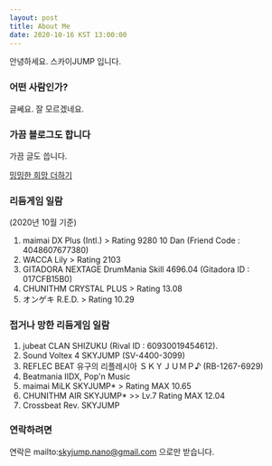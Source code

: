 ```yaml
---
layout: post
title: About Me
date: 2020-10-16 KST 13:00:00
---
```


안녕하세요. 스카이JUMP 입니다.

### 어떤 사람인가? ###

글쎄요. 잘 모르겠네요.

### 가끔 블로그도 합니다 ###

가끔 글도 씁니다.

[밍밍한 희망 더하기](http://blog.naver.com)

### 리듬게임 일람 ###

(2020년 10월 기준)
1. maimai DX Plus (Intl.) > Rating 9280 10 Dan
(Friend Code : 4048607677380)
2. WACCA Lily > Rating 2103
3. GITADORA NEXTAGE DrumMania Skill 4696.04
(Gitadora ID : 017CFB15B0)
4. CHUNITHM CRYSTAL PLUS > Rating 13.08
5. オンゲキ R.E.D. > Rating 10.29

### 접거나 망한 리듬게임 일람 ###

1. jubeat CLAN SHIZUKU (Rival ID : 60930019454612).
2. Sound Voltex 4 SKYJUMP (SV-4400-3099)
3. REFLEC BEAT 유구의 리플레시아 ＳＫＹＪＵＭＰ♪ (RB-1267-6929)
4. Beatmania IIDX, Pop'n Music
5. maimai MiLK SKYJUMP* > Rating MAX 10.65
6. CHUNITHM AIR SKYJUMP* >> Lv.7 Rating MAX 12.04
7. Crossbeat Rev. SKYJUMP

### 연락하려면 ###

연락은 mailto:skyjump.nano@gmail.com 으로만 받습니다.
